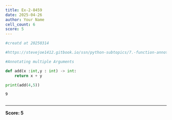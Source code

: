 ```yaml
---
title: Ex-2-8459
date: 2025-04-26
author: Your Name
cell_count: 6
score: 5
---
```


```python
#creatd at 20250314
```


```python
#https://stevejoe1412.gitbook.io/ssn/python-subtopics/7.-function-annotations
```


```python
#Annotating multiple Arguments
```


```python
def add(x :int,y : int) -> int:
    return x + y
```


```python
print(add(4,5))
```

    9



```python

```


---
**Score: 5**